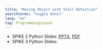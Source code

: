 ```yaml
---
title: "Moving Object with Stall Detection"
searchterms: "toggle 6Unit"
lang: "en"
tag: ProgrammingLesson
---
```

 <ul>

 <li class="ng-binding">SPIKE 2 Python Slides:
 <a href="PyProgrammingLessons/MovingObjectsStall.pptx">PPTX</a>,
 <a href="PyProgrammingLessons/MovingObjectsStall.pdf">PDF</a>
 </li>
 <li class="ng-binding">SPIKE 3 Python Slides:
 </li>
 </ul>
